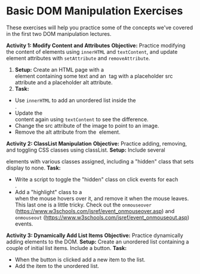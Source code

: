# Basic DOM Manipulation Exercises
These exercises will help you practice some of the concepts we've covered in the first two DOM manipulation lectures.

**Activity 1: Modify Content and Attributes**
**Objective:** Practice modifying the content of elements using `innerHTML` and `textContent`, and update element attributes with `setAttribute` and `removeAttribute`.
1. **Setup:** Create an HTML page with a <div> element containing some text and an <img> tag with a placeholder src attribute and a placeholder alt attribute.
2. **Task:**
- Use `innerHTML` to add an unordered list inside the <div>.
- Update the <div> content again using `textContent` to see the difference.
- Change the src attribute of the image to point to an image.
- Remove the alt attribute from the <img> element.

**Activity 2: ClassList Manipulation**
**Objective:** Practice adding, removing, and toggling CSS classes using classList.
**Setup:** Include several <div> elements with various classes assigned, including a "hidden" class that sets display to none.
**Task:**
- Write a script to toggle the "hidden" class on click events for each <div>.
- Add a "highlight" class to a <div> when the mouse hovers over it, and remove it when the mouse leaves. This last one is a little tricky. Check out the `onmouseover` (https://www.w3schools.com/jsref/event_onmouseover.asp) and `onmouseout` (https://www.w3schools.com/jsref/event_onmouseout.asp) events.

**Activity 3: Dynamically Add List Items**
**Objective:** Practice dynamically adding elements to the DOM.
**Setup:** Create an unordered list containing a couple of initial list items. Include a button.
**Task:**
- When the button is clicked add a new item to the list.
- Add the item to the unordered list.